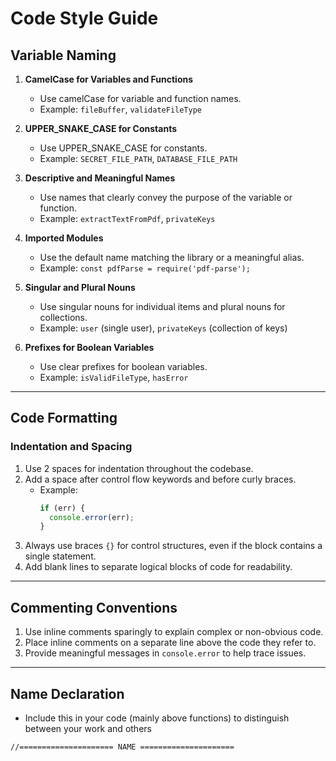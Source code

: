 # Code Style Guide

## Variable Naming

1. **CamelCase for Variables and Functions**
   - Use camelCase for variable and function names.
   - Example: `fileBuffer`, `validateFileType`

2. **UPPER_SNAKE_CASE for Constants**
   - Use UPPER_SNAKE_CASE for constants.
   - Example: `SECRET_FILE_PATH`, `DATABASE_FILE_PATH`

3. **Descriptive and Meaningful Names**
   - Use names that clearly convey the purpose of the variable or function.
   - Example: `extractTextFromPdf`, `privateKeys`

4. **Imported Modules**
   - Use the default name matching the library or a meaningful alias.
   - Example: `const pdfParse = require('pdf-parse');`

5. **Singular and Plural Nouns**
   - Use singular nouns for individual items and plural nouns for collections.
   - Example: `user` (single user), `privateKeys` (collection of keys)

6. **Prefixes for Boolean Variables**
   - Use clear prefixes for boolean variables.
   - Example: `isValidFileType`, `hasError`

---

## Code Formatting

### Indentation and Spacing
1. Use 2 spaces for indentation throughout the codebase.
2. Add a space after control flow keywords and before curly braces.
   - Example:
     ```javascript
     if (err) { 
       console.error(err); 
     }
     ```
3. Always use braces `{}` for control structures, even if the block contains a single statement.
4. Add blank lines to separate logical blocks of code for readability.

---

## Commenting Conventions

1. Use inline comments sparingly to explain complex or non-obvious code.
2. Place inline comments on a separate line above the code they refer to.
3. Provide meaningful messages in `console.error` to help trace issues.

---

## Name Declaration

- Include this in your code (mainly above functions) to distinguish between your work and others
```
//===================== NAME =====================
```